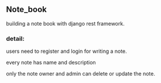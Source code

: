 ## Note_book
building a note book with django rest framework.
<h3>detail:</h3>
<p>users need to register and login for writing a note.</p>
<p>every note has name and description</p>
<p>only the note owner and admin can delete or update the note.</p> 
